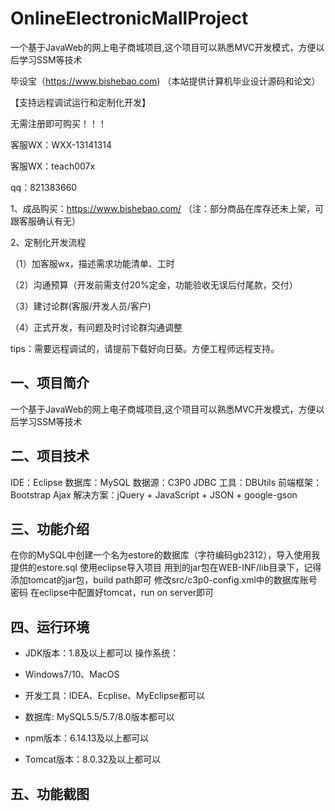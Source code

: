 # OnlineElectronicMallProject
 一个基于JavaWeb的网上电子商城项目,这个项目可以熟悉MVC开发模式，方便以后学习SSM等技术

毕设宝（https://www.bishebao.com) （本站提供计算机毕业设计源码和论文）

【支持远程调试运行和定制化开发】

无需注册即可购买！！！

客服WX：WXX-13141314

客服WX：teach007x

qq：821383660


1、成品购买：https://www.bishebao.com/ （注：部分商品在库存还未上架，可跟客服确认有无）

2、定制化开发流程

（1）加客服wx，描述需求功能清单、工时

（2）沟通预算（开发前需支付20%定金，功能验收无误后付尾款，交付）

（3）建讨论群(客服/开发人员/客户)

（4）正式开发，有问题及时讨论群沟通调整

tips：需要远程调试的，请提前下载好向日葵。方便工程师远程支持。
<h2>一、项目简介</h2>
一个基于JavaWeb的网上电子商城项目,这个项目可以熟悉MVC开发模式，方便以后学习SSM等技术
<h2>二、项目技术</h2>
IDE：Eclipse
数据库：MySQL
数据源：C3P0
JDBC 工具：DBUtils
前端框架：Bootstrap
Ajax 解决方案：jQuery + JavaScript + JSON + google-gson
<h2>三、功能介绍</h2>
在你的MySQL中创建一个名为estore的数据库（字符编码gb2312），导入使用我提供的estore.sql
使用eclipse导入项目
用到的jar包在WEB-INF/lib目录下，记得添加tomcat的jar包，build path即可
修改src/c3p0-config.xml中的数据库账号密码
在eclipse中配置好tomcat，run on server即可
<h2>四、运行环境</h2>
<ul dir="auto">
 	<li>
<p dir="auto">JDK版本：1.8及以上都可以 操作系统：</p>
</li>
 	<li>
<p dir="auto">Windows7/10、MacOS</p>
</li>
 	<li>
<p dir="auto">开发工具：IDEA、Ecplise、MyEclipse都可以</p>
</li>
 	<li>
<p dir="auto">数据库: MySQL5.5/5.7/8.0版本都可以</p>
</li>
 	<li>
<p dir="auto">npm版本：6.14.13及以上都可以</p>
</li>
 	<li>
<p dir="auto">Tomcat版本：8.0.32及以上都可以</p>
</li>
</ul>
<h2>五、功能截图</h2>
<img class="aligncenter size-full wp-image" src="https://www.bishebao.com/wp-content/uploads/2024/07/Java毕业设计-基于JavaWeb的网上电子商城项目/result/image_1_1.png" alt="" />
<img class="aligncenter size-full wp-image" src="https://www.bishebao.com/wp-content/uploads/2024/07/Java毕业设计-基于JavaWeb的网上电子商城项目/result/image_2_2.png" alt="" />
<img class="aligncenter size-full wp-image" src="https://www.bishebao.com/wp-content/uploads/2024/07/Java毕业设计-基于JavaWeb的网上电子商城项目/result/image_3_3.png" alt="" />
<img class="aligncenter size-full wp-image" src="https://www.bishebao.com/wp-content/uploads/2024/07/Java毕业设计-基于JavaWeb的网上电子商城项目/result/image_4_4.png" alt="" />
